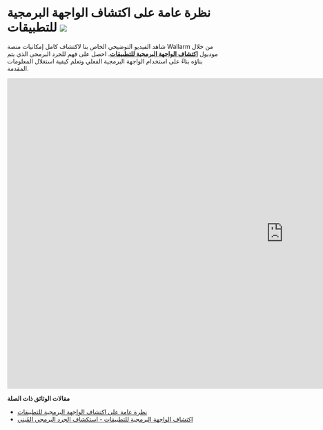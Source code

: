# نظرة عامة على اكتشاف الواجهة البرمجية للتطبيقات <a href="../../about-wallarm/subscription-plans/#subscription-plans"><img src="../../images/api-security-tag.svg" style="border: none;"></a>

شاهد الفيديو التوضيحي الخاص بنا لاكتشاف كامل إمكانيات منصة Wallarm من خلال موديول [**اكتشاف الواجهة البرمجية للتطبيقات**](../api-discovery/overview.md). احصل على فهم للجرد البرمجي الذي يتم بناؤه بناءً على استخدام الواجهة البرمجية الفعلي وتعلم كيفية استغلال المعلومات المقدمة.

<div class="video-wrapper">
  <iframe width="1280" height="720" src="https://www.youtube.com/embed/0bRHVtpWkJ8" frameborder="0" allow="accelerometer; autoplay; encrypted-media; gyroscope; picture-in-picture" allowfullscreen></iframe>
</div>

**مقالات الوثائق ذات الصلة**

* [نظرة عامة على اكتشاف الواجهة البرمجية للتطبيقات](../api-discovery/overview.md)
* [اكتشاف الواجهة البرمجية للتطبيقات - استكشاف الجرد البرمجي المُبني](../api-discovery/exploring.md)